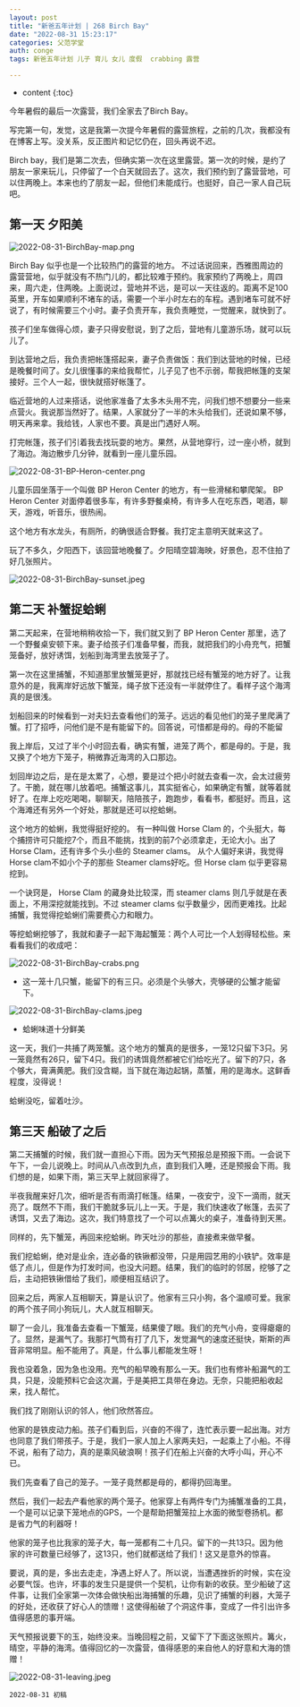 ```yaml
---
layout: post
title: "新爸五年计划 | 268 Birch Bay"
date: "2022-08-31 15:23:17"
categories: 父范学堂
auth: conge
tags: 新爸五年计划 儿子 育儿 女儿 度假  crabbing 露营

---
```

* content
{:toc}

今年暑假的最后一次露营，我们全家去了Birch Bay。

写完第一句，发觉，这是我第一次提今年暑假的露营旅程，之前的几次，我都没有在博客上写。没关系，反正图片和记忆仍在，回头再说不迟。

Birch bay，我们是第二次去，但确实第一次在这里露营。第一次的时候，是约了朋友一家来玩儿，只停留了一个白天就回去了。这次，我们预约到了露营营地，可以住两晚上。本来也约了朋友一起，但他们未能成行。也挺好，自己一家人自己玩吧。




## 第一天 夕阳美

![2022-08-31-BirchBay-map.png](https://s2.loli.net/2022/09/02/vWPZk9o7Afx2prV.png)

Birch Bay 似乎也是一个比较热门的露营的地方。 不过话说回来，西雅图周边的露营营地，似乎就没有不热门儿的，都比较难于预约。我家预约了两晚上，周四来，周六走，住两晚。上面说过，营地并不远，是可以一天往返的。距离不足100英里，开车如果顺利不堵车的话，需要一个半小时左右的车程。遇到堵车可就不好说了，有时候需要三个小时。妻子负责开车，我负责睡觉，一觉醒来，就快到了。

孩子们坐车做得心烦，妻子只得安慰说，到了之后，营地有儿童游乐场，就可以玩儿了。

到达营地之后，我负责把帐篷搭起来，妻子负责做饭：我们到达营地的时候，已经是晚餐时间了。女儿很懂事的来给我帮忙，儿子见了也不示弱，帮我把帐篷的支架接好。三个人一起，很快就搭好帐篷了。

临近营地的人过来搭话，说他家准备了太多木头用不完，问我们想不想要分一些来点营火。我说那当然好了。结果，人家就分了一半的木头给我们，还说如果不够，明天再来拿。我给钱，人家也不要。真是出门遇好人啊。

打完帐篷，孩子们引着我去找玩耍的地方。果然，从营地穿行，过一座小桥，就到了海边。海边散步几分钟，就看到一座儿童乐园。

![2022-08-31-BP-Heron-center.png](https://s2.loli.net/2022/09/02/JgSfD6twlHuijVv.png)

儿童乐园坐落于一个叫做 BP Heron Center 的地方，有一些滑梯和攀爬架。 BP Heron Center 对面停着很多车，有许多野餐桌椅，有许多人在吃东西，喝酒，聊天，游戏，听音乐，很热闹。

这个地方有水龙头，有厕所，的确很适合野餐。我打定主意明天就来这了。

玩了不多久，夕阳西下，该回营地晚餐了。夕阳晴空碧海映，好景色，忍不住拍了好几张照片。

![2022-08-31-BirchBay-sunset.jpeg](https://s2.loli.net/2022/09/02/KvUlgIOn16fZjQk.jpg)

## 第二天 补蟹捉蛤蜊

第二天起来，在营地稍稍收拾一下，我们就又到了 BP Heron Center 那里，选了一个野餐桌安顿下来。妻子给孩子们准备早餐，而我，就把我们的小舟充气，把蟹笼备好，放好诱饵，划船到海湾里去放笼子了。

第一次在这里捕蟹，不知道那里放蟹笼更好，那就找已经有蟹笼的地方好了。让我意外的是，我离岸好远放下蟹笼，绳子放下还没有一半就停住了。看样子这个海湾真的是很浅。

划船回来的时候看到一对夫妇去查看他们的笼子。远远的看见他们的笼子里爬满了蟹。打了招呼，问他们是不是有能留下的。回答说，可惜都是母的。母的不能留

我上岸后，又过了半个小时回去看，确实有蟹，进笼了两个，都是母的。于是，我又换了个地方下笼子，稍微靠近海湾的入口那边。

划回岸边之后，是在是太累了，心想，要是过个把小时就去查看一次，会太过疲劳了。干脆，就在哪儿放着吧。捕蟹这事儿，其实挺省心，如果确定有蟹，就等着就好了。在岸上吃吃喝喝，聊聊天，陪陪孩子，跑跑步，看看书，都挺好。而且，这个海滩还有另外一个好处，那就是还可以挖蛤蜊。

这个地方的蛤蜊，我觉得挺好挖的。 有一种叫做 Horse Clam 的，个头挺大，每个捕捞许可只能挖7个，而且不能挑，找到的前7个必须拿走，无论大小。出了Horse Clam，还有许多个头小些的 Steamer clams。 从个人偏好来讲，我觉得Horse clam不如小个子的那些 Steamer clams好吃。但 Horse clam 似乎更容易挖到。

一个诀窍是， Horse Clam 的藏身处比较深，而 steamer clams 则几乎就是在表面上，不用深挖就能找到。不过 steamer clams 似乎数量少，因而更难找。比起捕蟹，我觉得挖蛤蜊们需要费心力和眼力。

等挖蛤蜊挖够了，我就和妻子一起下海起蟹笼：两个人可比一个人划得轻松些。来看看我们的收成吧：

![2022-08-31-BirchBay-crabs.png](https://s2.loli.net/2022/09/02/iAJlQuGfFWUC52M.png)

* 这一笼十几只蟹，能留下的有三只。必须是个头够大，壳够硬的公蟹才能留下。

![2022-08-31-BirchBay-clams.jpeg](https://s2.loli.net/2022/09/02/lGOhIfSiz35dnkt.jpg)

* 蛤蜊味道十分鲜美

这一天，我们一共捕了两笼蟹。这个地方的蟹真的是很多，一笼12只留下3只。另一笼竟然有26只，留下4只。我们的诱饵竟然都被它们给吃光了。留下的7只，各个够大，膏满黄肥。我们没含糊，当下就在海边起锅，蒸蟹，用的是海水。这鲜香程度，没得说！

蛤蜊没吃，留着吐沙。

## 第三天 船破了之后

第二天捕蟹的时候，我们就一直担心下雨。因为天气预报总是预报下雨。一会说下午下，一会儿说晚上。时间从八点改到九点，直到我们入睡，还是预报会下雨。我们想的是，如果下雨，第三天早上就回家得了。

半夜我醒来好几次，细听是否有雨滴打帐篷。结果，一夜安宁，没下一滴雨，就天亮了。既然不下雨，我们干脆就多玩儿上一天。于是，我们快速收了帐篷，去买了诱饵，又去了海边。这次，我们特意找了一个可以点篝火的桌子，准备待到天黑。

同样的，先下蟹笼，再回来挖蛤蜊。昨天吐沙的那些，直接煮来做早餐。

我们挖蛤蜊，绝对是业余，连必备的铁锹都没带，只是用园艺用的小铁铲。效率是低了点儿，但是作为打发时间，也没大问题。结果，我们的临时的邻居，挖够了之后，主动把铁锹借给了我们，顺便相互结识了。

回来之后，两家人互相聊天，算是认识了。他家有三只小狗，各个温顺可爱。我家的两个孩子同小狗玩儿，大人就互相聊天。

聊了一会儿，我准备去查看一下蟹笼，结果傻了眼。我们的充气小舟，变得瘪瘪的了。显然，是漏气了。我那打气筒有打了几下，发觉漏气的速度还挺快，斯斯的声音非常明显。船不能用了。真是，什么事儿都能发生呀！

我也没着急，因为急也没用。充气的船早晚有那么一天。我们也有修补船漏气的工具，只是，没能预料它会这次漏，于是美把工具带在身边。无奈，只能把船收起来，找人帮忙。

我们找了刚刚认识的邻人，他们欣然答应。

他家的是铁皮动力船。孩子们看到后，兴奋的不得了，连忙表示要一起出海。对方也同意了我们带孩子。于是，我们一家人加上人家两夫妇，一起乘上了小船。不得不说，船有了动力，真的是乘风破浪啊！孩子们在船上兴奋的大呼小叫，开心不已。

我们先查看了自己的笼子。一笼子竟然都是母的，都得扔回海里。

然后，我们一起去产看他家的两个笼子。他家穿上有两件专门为捕蟹准备的工具，一个是可以记录下笼地点的GPS，一个是帮助把蟹笼拉上水面的微型卷扬机。都是省力气的利器呀！

他家的笼子也比我家的笼子大，每一笼都有二十几只。留下的一共13只。因为他家的许可数量已经够了，这13只，他们就都送给了我们！这又是意外的惊喜。

要说，真的是，多出去走走，净遇上好人了。所以说，当遭遇挫折的时候，实在没必要气馁。也许，坏事的发生只是提供一个契机，让你有新的收获。至少船破了这件事，让我们全家第一次体会做快船出海捕蟹的乐趣，见识了捕蟹的利器，大笼子的好处，还收获了好心人的馈赠！这使得船破了个洞这件事，变成了一件引出许多值得感恩的事开端。

天气预报说要下的玉，始终没来。当晚回程之前，又留下了下面这张照片。篝火，晴空，平静的海湾。值得回忆的一次露营，值得感恩的来自他人的好意和大海的馈赠！

![2022-08-31-leaving.jpeg](https://s2.loli.net/2022/09/02/ZfNhUQK6scBlJVE.jpg)

```
2022-08-31 初稿
```
